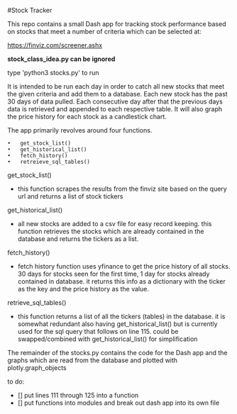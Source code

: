 #Stock Tracker

This repo contains a small Dash app for tracking stock performance based on stocks that meet a number of criteria which can be selected at: 

https://finviz.com/screener.ashx


**stock_class_idea.py can be ignored**

type 'python3 stocks.py' to run

It is intended to be run each day in order to catch all new stocks that meet the given criteria and add them to a database. Each new stock has the past 30 days of data pulled. Each consecutive day after that the previous days data is retrieved and appended to each respective table. It will also graph the price history for each stock as a candlestick chart.

The app primarily revolves around four functions.

	•	get_stock_list()
	•	get_historical_list()
	•	fetch_history()
	•	retreieve_sql_tables()

get_stock_list()

- this function scrapes the results from the finviz site based on the query url and returns a list of stock tickers

get_historical_list()

- all new stocks are added to a csv file for easy record keeping. this function retrieves the stocks which are already contained in the database and returns the tickers as a list.

fetch_history()

-  fetch history function uses yfinance to get the price history of all stocks. 30 days for stocks seen for the first time, 1 day for stocks already contained in database. it returns this info as a dictionary with the ticker as the key and the price history as the value.

retrieve_sql_tables()

- this function returns a list of all the tickers (tables) in the database. it is somewhat redundant also having get_historical_list() but is currently used for the sql query that follows on line 115. could be swapped/combined with get_historical_list() for simplification


The remainder of the stocks.py contains the code for the Dash app and the graphs which are read from the database and plotted with plotly.graph_objects

to do:
- [] put lines 111 through 125 into a function
- [] put functions into modules and break out dash app into its own file